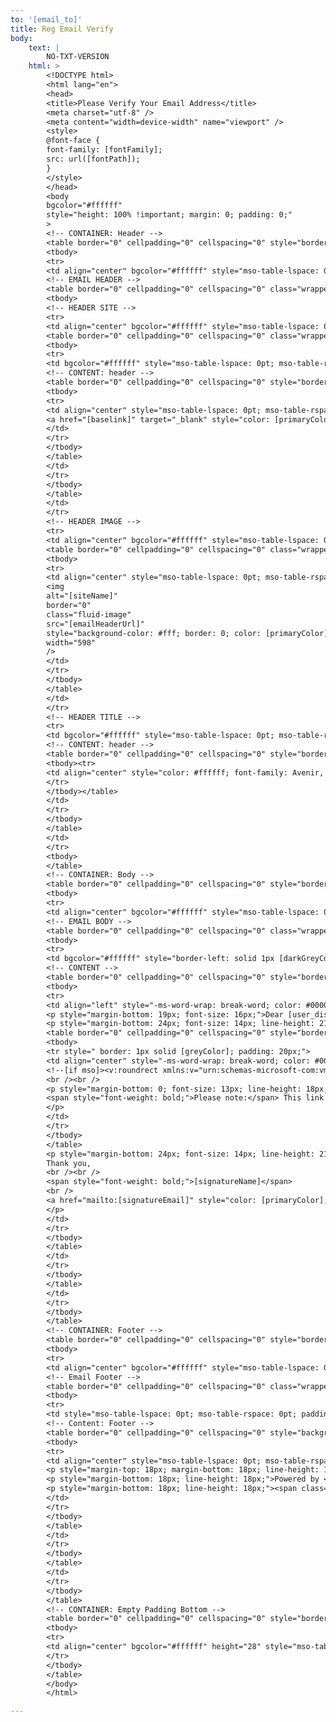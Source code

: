 ```yaml
---
to: '[email_to]'
title: Reg Email Verify
body:
    text: |
        NO-TXT-VERSION
    html: >
        <!DOCTYPE html>
        <html lang="en">
        <head>
        <title>Please Verify Your Email Address</title>
        <meta charset="utf-8" />
        <meta content="width=device-width" name="viewport" />
        <style>
        @font-face {
        font-family: [fontFamily];
        src: url([fontPath]);
        }
        </style>
        </head>
        <body
        bgcolor="#ffffff"
        style="height: 100% !important; margin: 0; padding: 0;"
        >
        <!-- CONTAINER: Header -->
        <table border="0" cellpadding="0" cellspacing="0" style="border-collapse: collapse !important; mso-table-lspace: 0pt; mso-table-rspace: 0pt; table-layout: fixed;" width="100%">
        <tbody>
        <tr>
        <td align="center" bgcolor="#ffffff" style="mso-table-lspace: 0pt; mso-table-rspace: 0pt;">
        <!-- EMAIL HEADER -->
        <table border="0" cellpadding="0" cellspacing="0" class="wrapper" style="border-collapse: collapse !important; mso-table-lspace: 0pt; mso-table-rspace: 0pt;" width="600">
        <tbody>
        <!-- HEADER SITE -->
        <tr>
        <td align="center" bgcolor="#ffffff" style="mso-table-lspace: 0pt; mso-table-rspace: 0pt;">
        <table border="0" cellpadding="0" cellspacing="0" class="wrapper" style="border-collapse: collapse !important; mso-table-lspace: 0pt; mso-table-rspace: 0pt;" width="600">
        <tbody>
        <tr>
        <td bgcolor="#ffffff" style="mso-table-lspace: 0pt; mso-table-rspace: 0pt; padding: 5px; padding-top: 16px; padding-bottom: 21px;">
        <!-- CONTENT: header -->
        <table border="0" cellpadding="0" cellspacing="0" style="border-collapse: collapse !important; mso-table-lspace: 0pt; mso-table-rspace: 0pt;" width="100%">
        <tbody>
        <tr>
        <td align="center" style="mso-table-lspace: 0pt; mso-table-rspace: 0pt;">
        <a href="[baselink]" target="_blank" style="color: [primaryColor]; font-family: [fontFamily]; font-weight: normal; font-size: 14px; line-height: 16px; text-decoration: underline;">[base_url]</a>
        </td>
        </tr>
        </tbody>
        </table>
        </td>
        </tr>
        </tbody>
        </table>
        </td>
        </tr>
        <!-- HEADER IMAGE -->
        <tr>
        <td align="center" bgcolor="#ffffff" style="mso-table-lspace: 0pt; mso-table-rspace: 0pt;">
        <table border="0" cellpadding="0" cellspacing="0" class="wrapper" style="border-top-left-radius: 10px; border-top-right-radius: 10px; border: solid 1px [darkGreyColor]; border-bottom: unset; border-collapse: separate !important; mso-table-lspace: 0pt; mso-table-rspace: 0pt;" width="100%">
        <tbody>
        <tr>
        <td align="center" style="mso-table-lspace: 0pt; mso-table-rspace: 0pt; padding: 0 0 0 0;">
        <img
        alt="[siteName]"
        border="0"
        class="fluid-image"
        src="[emailHeaderUrl]"
        style="background-color: #fff; border: 0; color: [primaryColor]; display: block; font-family: [fontFamily]; font-size: 11px; font-weight: normal; height: auto; line-height: 21px; outline: none; padding: 0; text-decoration: none; border-top-left-radius: 10px; border-top-right-radius: 10px;"
        width="598"
        />
        </td>
        </tr>
        </tbody>
        </table>
        </td>
        </tr>
        <!-- HEADER TITLE -->
        <tr>
        <td bgcolor="#ffffff" style="mso-table-lspace: 0pt; mso-table-rspace: 0pt; padding: 5px;background-color: [darkGreyColor];">
        <!-- CONTENT: header -->
        <table border="0" cellpadding="0" cellspacing="0" style="border-collapse: collapse !important; mso-table-lspace: 0pt; mso-table-rspace: 0pt;" width="100%">
        <tbody><tr>
        <td align="center" style="color: #ffffff; font-family: Avenir, sans-serif; font-size: 18px; font-weight: bold; line-height: 31px; mso-table-lspace: 0pt; mso-table-rspace: 0pt; padding: 12px 0 12px 0;">Please Verify Your Email Address</td>
        </tr>
        </tbody></table>
        </td>
        </tr>
        </tbody>
        </table>
        </td>
        </tr>
        <tbody>
        </table>
        <!-- CONTAINER: Body -->
        <table border="0" cellpadding="0" cellspacing="0" style="border-collapse: collapse !important; mso-table-lspace: 0pt; mso-table-rspace: 0pt; table-layout: fixed;" width="100%">
        <tbody>
        <tr>
        <td align="center" bgcolor="#ffffff" style="mso-table-lspace: 0pt; mso-table-rspace: 0pt;">
        <!-- EMAIL BODY -->
        <table border="0" cellpadding="0" cellspacing="0" class="wrapper" style="border-collapse: collapse !important; mso-table-lspace: 0pt; mso-table-rspace: 0pt;" width="600">
        <tbody>
        <tr>
        <td bgcolor="#ffffff" style="border-left: solid 1px [darkGreyColor]; border-right: solid 1px [darkGreyColor]; mso-table-lspace: 0pt; mso-table-rspace: 0pt; padding: 20px;">
        <!-- CONTENT -->
        <table border="0" cellpadding="0" cellspacing="0" style="border-collapse: collapse !important; mso-table-lspace: 0pt; mso-table-rspace: 0pt;" width="100%">
        <tbody>
        <tr>
        <td align="left" style="-ms-word-wrap: break-word; color: #000000; font-family: [fontFamily]; font-size: 14px; font-weight: normal; line-height: normal; max-width: 558px; mso-table-lspace: 0pt; mso-table-rspace: 0pt; word-wrap: break-word; border-bottom: 1px solid #5A5A5A;">
        <p style="margin-bottom: 19px; font-size: 16px;">Dear [user_display_name],</p>
        <p style="margin-bottom: 24px; font-size: 14px; line-height: 21px;">Thank you for signing up for an account on <a class="apple-links" href="[base_url]" style="color: [primaryColor]; font-weight: bold; text-decoration: underline;" target="_blank">[base_url]</a>. Please click the link below to verify this is your email address.</p>
        <table border="0" cellpadding="0" cellspacing="0" style="border-collapse: collapse !important; mso-table-lspace: 0pt; mso-table-rspace: 0pt; margin-top: 25px; margin-bottom: 25px; background-color: [lightGreyColor]; table-layout: fixed; width: 100%; padding: 15px;">
        <tbody>
        <tr style=" border: 1px solid [greyColor]; padding: 20px;">
        <td align="center" style="-ms-word-wrap: break-word; color: #000000; font-family: [fontFamily]; line-height: normal; font-size: 14px; font-weight: normal; max-width: 558px; mso-table-lspace: 0pt; mso-table-rspace: 0pt; word-wrap: break-word; padding: 30px 90px 17px 90px;">
        <!--[if mso]><v:roundrect xmlns:v="urn:schemas-microsoft-com:vml" xmlns:w="urn:schemas-microsoft-com:office:word" href="[link_verify_email]" style="height:50px;v-text-anchor:middle;width:285px;" arcsize="4%" stroke="f" fillcolor="[buttonColor]"><w:anchorlock/><center><![endif]--><a class="mobile-button" href="[link_verify_email]" style="background-color: [buttonColor]; color: white; font-family: Avenir, sans-serif; font-size: 16px; font-weight: bold; line-height: 22px; text-decoration: none; padding: 13px 19px;" target="_blank">Activate your Account »</a><!--[if mso]></center></v:roundrect><![endif]-->
        <br /><br />
        <p style="margin-bottom: 0; font-size: 13px; line-height: 18px;">
        <span style="font-weight: bold;">Please note:</span> This link expires on [token_expire_date], please click the above button or copy and paste the following link into your browser.<br /><br /><a href="[link_verify_email]" target="_blank" style="color: [primaryColor]; text-decoration: underline; word-wrap: break-word; -ms-word-wrap: break-word">[link_verify_email]</a>
        </p>
        </td>
        </tr>
        </tbody>
        </table>
        <p style="margin-bottom: 24px; font-size: 14px; line-height: 21px;">
        Thank you,
        <br /><br />
        <span style="font-weight: bold;">[signatureName]</span>
        <br />
        <a href="mailto:[signatureEmail]" style="color: [primaryColor]; font-weight: bold; text-decoration: underline;">[signatureEmail]</a>
        </p>
        </td>
        </tr>
        </tbody>
        </table>
        </td>
        </tr>
        </tbody>
        </table>
        </td>
        </tr>
        </tbody>
        </table>
        <!-- CONTAINER: Footer -->
        <table border="0" cellpadding="0" cellspacing="0" style="border-collapse: collapse !important; mso-table-lspace: 0pt; mso-table-rspace: 0pt; table-layout: fixed;" width="100%">
        <tbody>
        <tr>
        <td align="center" bgcolor="#ffffff" style="mso-table-lspace: 0pt; mso-table-rspace: 0pt;">
        <!-- Email Footer -->
        <table border="0" cellpadding="0" cellspacing="0" class="wrapper" style="border-bottom-left-radius: 10px; border-bottom-right-radius: 10px; border: solid 1px [darkGreyColor]; border-top: unset; border-collapse: separate !important; mso-table-lspace: 0pt; mso-table-rspace: 0pt;" width="600">
        <tbody>
        <tr>
        <td style="mso-table-lspace: 0pt; mso-table-rspace: 0pt; padding: 20px; padding-top: 0">
        <!-- Content: Footer -->
        <table border="0" cellpadding="0" cellspacing="0" style="background-color: [greyColor]; border-collapse: collapse !important; mso-table-lspace: 0pt; mso-table-rspace: 0pt;" width="100%">
        <tbody>
        <tr>
        <td align="center" style="mso-table-lspace: 0pt; mso-table-rspace: 0pt;color: #000; font-family: [fontFamily]; font-size: 12px; line-height: 21px; padding: 3px 50px">
        <p style="margin-top: 18px; margin-bottom: 18px; line-height: 18px;">This email was sent to <a href="mailto:[email_to]" style="color: [primaryColor]; font-weight: bold; text-decoration: underline;" target="_blank">[email_to]</a></p>
        <p style="margin-bottom: 18px; line-height: 18px;">Powered by <a class="apple-links" href="[base_url]" style="color: [primaryColor]; font-weight: bold; text-decoration: underline;" target="_blank">[base_url]</a>, hosted by <a href="[poweredByUrl]" style="color: [primaryColor]; font-weight: bold; text-decoration: underline;" target="_blank">[poweredByName]</a></p>
        <p style="margin-bottom: 18px; line-height: 18px;"><span class="apple-links" style="color: #000000; text-decoration: none;">[fullAddress]</span><br />© [poweredByName]. All Rights Reserved.</p>
        </td>
        </tr>
        </tbody>
        </table>
        </td>
        </tr>
        </tbody>
        </table>
        </td>
        </tr>
        </tbody>
        </table>
        <!-- CONTAINER: Empty Padding Bottom -->
        <table border="0" cellpadding="0" cellspacing="0" style="border-collapse: collapse !important; mso-table-lspace: 0pt; mso-table-rspace: 0pt; table-layout: fixed;" width="100%">
        <tbody>
        <tr>
        <td align="center" bgcolor="#ffffff" height="28" style="mso-table-lspace: 0pt; mso-table-rspace: 0pt;">&nbsp;</td>
        </tr>
        </tbody>
        </table>
        </body>
        </html>

---
```

